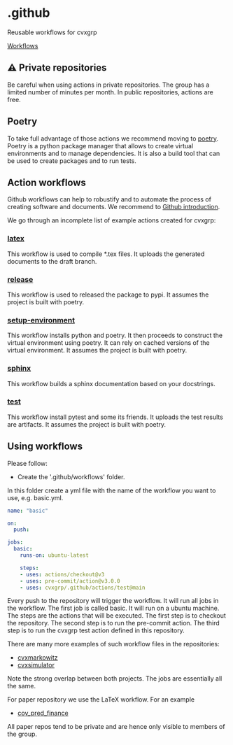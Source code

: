 # .github

Reusable workflows for cvxgrp

[Workflows](https://docs.github.com/en/actions/using-workflows/creating-starter-workflows-for-your-organization#creating-a-starter-workflow)

## :warning: Private repositories

Be careful when using actions in private repositories. 
The group has a limited number of minutes per month. 
In public repositories, actions are free. 

## Poetry

To take full advantage of those actions we recommend moving to [poetry](https://python-poetry.org/).
Poetry is a python package manager that allows to create virtual environments and to manage dependencies.
It is also a build tool that can be used to create packages and to run tests. 

## Action workflows

Github workflows can help to robustify and to automate the process of creating software and documents.
We recommend to [Github introduction](https://docs.github.com/actions).

We go through an incomplete list of example actions created for cvxgrp:

### [latex](https://github.com/cvxgrp/.github/blob/main/actions/latex/action.yml)

This workflow is used to compile *.tex files. It uploads the generated documents to the draft branch.

### [release](https://github.com/cvxgrp/.github/blob/main/actions/release/action.yml)

This workflow is used to released the package to pypi. It assumes the project is built with poetry.

### [setup-environment](https://github.com/cvxgrp/.github/blob/main/actions/setup-environment/action.yml)

This workflow installs python and poetry. It then proceeds to construct the virtual environment using poetry.
It can rely on cached versions of the virtual environment. It assumes the project is built with poetry.

### [sphinx](https://github.com/cvxgrp/.github/blob/main/actions/sphinx/action.yml)

This workflow builds a sphinx documentation based on your docstrings. 

### [test](https://github.com/cvxgrp/.github/blob/main/actions/test/action.yml)

This workflow install pytest and some its friends. It uploads the test results are artifacts.
It assumes the project is built with poetry.

## Using workflows

Please follow:

* Create the '.github/workflows' folder.

In this folder create a yml file with the name of the workflow you want to use, e.g. basic.yml.

```yaml
name: "basic"

on:
  push:

jobs:
  basic:
    runs-on: ubuntu-latest

    steps:
    - uses: actions/checkout@v3
    - uses: pre-commit/action@v3.0.0
    - uses: cvxgrp/.github/actions/test@main
```

Every push to the repository will trigger the workflow. 
It will run all jobs in the workflow. The first job is called basic. It will run on a ubuntu machine.
The steps are the actions that will be executed. The first step is to checkout the repository. 
The second step is to run the pre-commit action. The third step is to run the cvxgrp test action defined in 
this repository.

There are many more examples of such workflow files in the repositories:

* [cvxmarkowitz](https://github.com/cvxgrp/cvxmarkowitz/tree/main/.github/workflows)
* [cvxsimulator](https://github.com/cvxgrp/simulator/tree/main/.github/workflows)

Note the strong overlap between both projects. The jobs are essentially all the same.

For paper repository we use the LaTeX workflow. For an example

* [cov_pred_finance](https://github.com/cvxgrp/cov_pred_finance_paper/tree/main/.github/workflows)

All paper repos tend to be private and are hence only visible to members of the group.
